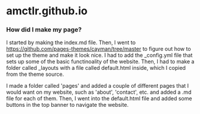 # amctlr.github.io

### How did I make my page?

I started by making the index.md file. Then, I went to https://github.com/pages-themes/cayman/tree/master to figure out how to set up the theme and make it look nice. I had to add the _config.yml file that sets up some of the basic functinoality of the website. Then, I had to make a folder called _layouts with a file called default.html inside, which I copied from the theme source.

I made a folder called 'pages' and added a couple of different pages that I would want on my website, such as 'about', 'contact', etc. and added a .md file for each of them. Then, I went into the default.html file and added some buttons in the top banner to navigate the website.
